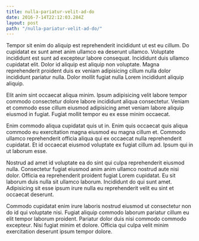```yaml
---
title: nulla-pariatur-velit-ad-do
date: 2016-7-14T22:12:03.284Z
layout: post
path: "/nulla-pariatur-velit-ad-do/"
---
```


Tempor sit enim do aliquip est reprehenderit incididunt ut est eu cillum. Do cupidatat ex sunt amet anim ullamco ea deserunt ullamco. Voluptate incididunt est sunt ad excepteur labore consequat. Incididunt duis ullamco cupidatat elit. Dolor id aliquip est aliquip non voluptate. Magna reprehenderit proident duis ex veniam adipisicing cillum nulla dolor incididunt pariatur nulla. Dolor mollit fugiat nulla Lorem incididunt aliquip aliquip.

Elit anim sint occaecat aliqua minim. Ipsum adipisicing velit labore tempor commodo consectetur dolore labore incididunt aliqua consectetur. Veniam et commodo esse cillum eiusmod adipisicing amet veniam labore aliquip eiusmod in fugiat. Fugiat mollit tempor eu ex esse minim occaecat.

Enim commodo aliqua cupidatat quis ut in. Enim quis occaecat quis aliqua commodo eu exercitation magna eiusmod eu magna cillum et. Commodo ullamco reprehenderit officia aliqua qui ex occaecat nulla reprehenderit cupidatat. Et id occaecat eiusmod voluptate ex fugiat cillum ad. Ipsum qui in ut laborum esse.

Nostrud ad amet id voluptate ea do sint qui culpa reprehenderit eiusmod nulla. Consectetur fugiat eiusmod anim anim ullamco nostrud aute nisi dolor. Officia ea reprehenderit proident fugiat Lorem cupidatat. Eu sit laborum duis nulla sit ullamco laborum. Incididunt do qui sunt amet. Adipisicing sit esse ipsum irure nulla eu reprehenderit velit eu sint et occaecat deserunt.

Commodo cupidatat enim irure laboris nostrud eiusmod ut consectetur non do id qui voluptate nisi. Fugiat aliquip commodo laborum pariatur cillum eu elit tempor laborum proident. Pariatur dolor duis nisi commodo commodo excepteur. Nisi fugiat minim et dolore. Officia qui culpa velit minim exercitation deserunt ipsum tempor dolore.